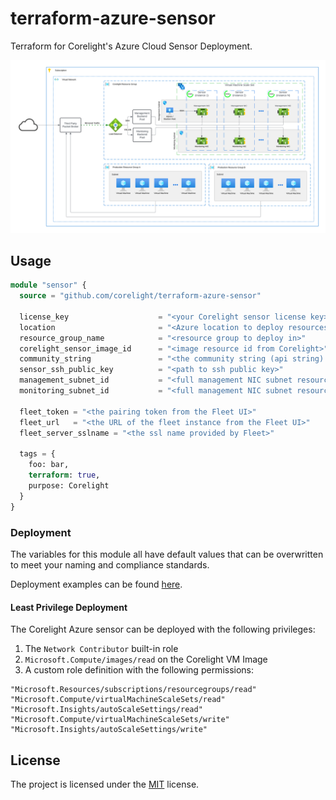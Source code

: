 # terraform-azure-sensor

Terraform for Corelight's Azure Cloud Sensor Deployment.

<img src="docs/overview.svg" alt="overview">

## Usage

```terraform
module "sensor" {
  source = "github.com/corelight/terraform-azure-sensor"

  license_key                    = "<your Corelight sensor license key>"
  location                       = "<Azure location to deploy resources in>"
  resource_group_name            = "<resource group to deploy in>"
  corelight_sensor_image_id      = "<image resource id from Corelight>"
  community_string               = "<the community string (api string) often times referenced by Fleet>"
  sensor_ssh_public_key          = "<path to ssh public key>"
  management_subnet_id           = "<full management NIC subnet resource ID>"
  monitoring_subnet_id           = "<full management NIC subnet resource ID>"

  fleet_token = "<the pairing token from the Fleet UI>"
  fleet_url   = "<the URL of the fleet instance from the Fleet UI>"
  fleet_server_sslname = "<the ssl name provided by Fleet>"
  
  tags = {
    foo: bar,
    terraform: true,
    purpose: Corelight
  }
}
```

### Deployment

The variables for this module all have default values that can be overwritten
to meet your naming and compliance standards.

Deployment examples can be found [here][].

[here]: https://github.com/corelight/corelight-cloud/tree/main/terraform/azure-scaleset-sensor

#### Least Privilege Deployment
The Corelight Azure sensor can be deployed with the following privileges:

1. The `Network Contributor` built-in role
2. `Microsoft.Compute/images/read` on the Corelight VM Image
3. A custom role definition with the following permissions:
```
"Microsoft.Resources/subscriptions/resourcegroups/read"
"Microsoft.Compute/virtualMachineScaleSets/read"
"Microsoft.Insights/autoScaleSettings/read"
"Microsoft.Compute/virtualMachineScaleSets/write"
"Microsoft.Insights/autoScaleSettings/write"
```

## License

The project is licensed under the [MIT][] license.

[MIT]: LICENSE

